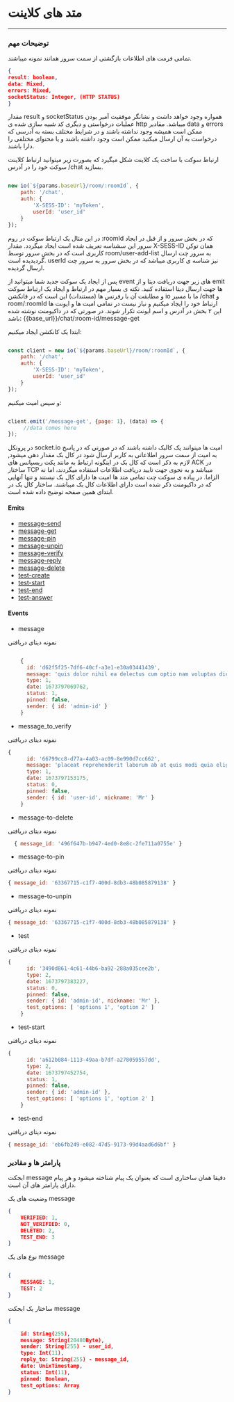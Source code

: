 # متد های کلاینت
---

### توضیحات مهم

تمامی فرمت های اطلاعات بازگشتی از سمت سرور همانند نمونه میباشند.

```json
{
result: boolean,
data: Mixed,
errors: Mixed,
socketStatus: Integer, (HTTP STATUS)
}

```

مقدار result و socketStatus همواره وجود خواهد داشت و نشانگر موفقیت آمیر بودن عملیات درخواستی و دیگری کد شبیه سازی شده ی http میباشد.
مقادیر data و errors ممکن است همیشه وجود نداشته باشند و در شرایط مختلف بسته به آدرسی که درخواست به آن ارسال میکنید ممکن است وجود داشته باشند و یا محتوای مختلفی را دارا باشند.

ارتباط سوکت با ساخت یک کلاینت شکل میگیرد که بصورت زیر میتوانید ارتباط کلاینت سوکت خود را در آدرس /chat بسازید.

```javascript

new io(`${params.baseUrl}/room/:roomId`, {
    path: '/chat',
    auth: {
        'X-SESS-ID': 'myToken',
        userId: 'user_id'
    }
});

```
در این مثال یک ارتباط سوکت در روم :roomId که در بخش سرور و از قبل در ایجاد سرور این سشناسه تعریف شده است ایجاد میگردد.
مقدار X-SESS-ID همان توکن کاربری است که در بخش سرور توسط room/user-add-list به سرور چت ارسال گردیدیده است.
userId نیز شناسه ی کاربری میباشد که در بخش سرور به سرور چت ارسال گردیده.

پس از ایجاد یک سوکت جدید شما میتوانید از event های زیر جهت دریافت دیتا و از emit ها جهت ارسال دیتا استفاده کنید.
نکته ی بسیار مهم در ارتباط و ایجاد یک ارتباط سوکت و مطابقت آن با رفرنس ها (مستندات) این است که در فانکشن io ما با مسیر /chat و room/:roomId
ارتباط خود را ایجاد میکنیم و نیاز نیست در تمامی امیت ها و ایونت ها این ۲ بخش در آدرس و اسم ایونت تکرار شوند.
در صورتی که در داکیومنت نوشته شده باشد:
{{base_url}}/chat/:room-id/message-get

ابتدا یک کانکشن ایجاد میکنیم:

```javascript

const client = new io(`${params.baseUrl}/room/:roomId`, {
    path: '/chat',
    auth: {
        'X-SESS-ID': 'myToken',
        userId: 'user_id'
    }
});

```

و سپس امیت میکنیم:

```javascript

client.emit('/message-get', {page: 1}, (data) => {
     //data comes here
});

```


در پروتکل socket.io امیت ها میتوانند یک کالبک داشته باشند که در صورتی که در پاسخ به امیت از سمت سرور اطلاعاتی به کاربر ارسال شود در کال بک مقدار دهی میشود, لازم به ذکر است که
کال بک در اینگونه ارتباط به مانند پکت ریسپانس های ACK در ساختار TCP میباشد و به نحوی جهت تایید دریافت اطلاعات استفاده میگردند، اما نه الزاما.
در پیاده ی سوکت چت تمامی متد ها امیت ها دارای کال بک نیستند و تنها آنهایی که در داکیومنت ذکر شده است دارای اطلاعات کال بک میباشند.
ساختار کال بک در ابتدای همین صفحه توضیح داده شده است.



#### Emits


* [message-send](https://documenter.getpostman.com/view/24148128/2s8ZDSdRaj#68038a7f-d374-4010-9712-2c0e9dd8d136)
* [message-get](https://documenter.getpostman.com/view/24148128/2s8ZDSdRaj#cc057e98-6003-46c4-8c79-bd2b5534803f)
* [message-pin](https://documenter.getpostman.com/view/24148128/2s8ZDSdRaj#b42f4a3b-3229-41be-a249-9b0c2f44623a)
* [message-unpin](https://documenter.getpostman.com/view/24148128/2s8ZDSdRaj#b4016d29-8858-49bd-88e4-ad5695cfb902)
* [message-verify](https://documenter.getpostman.com/view/24148128/2s8ZDSdRaj#d3b3d50e-1873-4f1e-8e63-53524409d74b)
* [message-reply](https://documenter.getpostman.com/view/24148128/2s8ZDSdRaj#fda64ad4-ec3e-4297-9f89-1afb2efad30c)
* [message-delete](https://documenter.getpostman.com/view/24148128/2s8ZDSdRaj#747cd742-1b1c-409d-a6d3-a44a8f465ad8)
* [test-create](https://documenter.getpostman.com/view/24148128/2s8ZDSdRaj#96430b46-9e51-4ce9-b19a-e3da1db16b1a)
* [test-start](https://documenter.getpostman.com/view/24148128/2s8ZDSdRaj#c894ae1c-41bb-4db0-bf9a-5d0c1822e2b6)
* [test-end](https://documenter.getpostman.com/view/24148128/2s8ZDSdRaj#fbe51088-fad6-49d8-b634-a207edc6cfe6)
* [test-answer](https://documenter.getpostman.com/view/24148128/2s8ZDSdRaj#2134e342-22b2-446e-92af-e7daa0cd3e43)


#### Events

* message

نمونه دیتای دریافتی
```javascript

    {
      id: 'd62f5f25-7df6-40cf-a3e1-e30a03441439',
      message: 'quis dolor nihil ea delectus cum optio nam voluptas dicta qui beatae error in facere autem consequatur aliquid repudiandae possimus',
      type: 1,
      date: 1673797069762,
      status: 1,
      pinned: false,
      sender: { id: 'admin-id' }
    }


```


* message_to_verify

نمونه دیتای دریافتی
```javascript
{
      id: '66799cc8-d77a-4a03-ac09-8e990d7cc662',
      message: 'placeat reprehenderit laborum ab at quis modi quia eligendi aperiam rem sequi mollitia nisi unde rerum voluptates veniam impedit ipsam',
      type: 1,
      date: 1673797153175,
      status: 0,
      pinned: false,
      sender: { id: 'user-id', nickname: 'Mr' }
    }
```

* message-to-delete

نمونه دیتای دریافتی
```javascript
  { message_id: '496f647b-b947-4ed0-8e8c-2fe711a0755e' }
```

* message-to-pin

نمونه دیتای دریافتی
```javascript
{ message_id: '63367715-c1f7-400d-8db3-48b085879138' }
```

* message-to-unpin

نمونه دیتای دریافتی
```javascript
{ message_id: '63367715-c1f7-400d-8db3-48b085879138' }
```

* test

نمونه دیتای دریافتی
```javascript
{
      id: '3490d861-4c61-44b6-ba92-288a035cee2b',
      type: 2,
      date: 1673797383227,
      status: 0,
      pinned: false,
      sender: { id: 'admin-id', nickname: 'Mr' },
      test_options: [ 'options 1', 'option 2' ]
    }
```

* test-start

نمونه دیتای دریافتی
```javascript
{
      id: 'a612b084-1113-49aa-b7df-a278059557dd',
      type: 2,
      date: 1673797452754,
      status: 1,
      pinned: false,
      sender: { id: 'admin-id' },
      test_options: [ 'options 1', 'option 2' ]
    }
```

* test-end

نمونه دیتای دریافتی
```javascript
{ message_id: 'eb6fb249-e082-47d5-9173-99d4aad6d6bf' }
```


### پارامتر ها و مقادیر

ابجکت message دقیقا همان ساختاری است که بعنوان یک پیام شناخته میشود و هر پیام دارای پارامتر های آن است.

وضعیت های یک message

```json
{
    VERIFIED: 1,
    NOT_VERIFIED: 0,
    DELETED: 2,
    TEST_END: 3
}
```

نوع های یک message

```json

{
    MESSAGE: 1,
    TEST: 2
}

```

ساختار یک ابجکت message

```json
{

    id: String(255),
    message: String(20480Byte),
    sender: String(255) - user_id,
    type: Int(11),
    reply_to: String(255) - message_id,
    date: UnixTimestamp,
    status: Int(11),
    pinned: Boolean,
    test_options: Array
}

```




